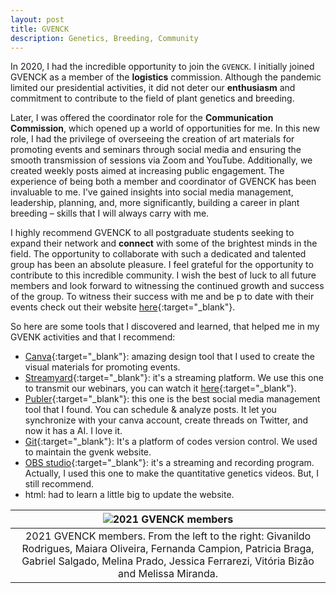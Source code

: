 ```yaml
---
layout: post
title: GVENCK
description: Genetics, Breeding, Community
---
```


In 2020, I had the incredible opportunity to join the `GVENCK`. I initially joined GVENCK as a member of the **logistics** commission. Although the pandemic limited our presidential activities, it did not deter our **enthusiasm** and commitment to contribute to the field of plant genetics and breeding.

Later, I was offered the coordinator role for the **Communication Commission**, which opened up a world of opportunities for me. In this new role, I had the privilege of overseeing the creation of art materials for promoting events and seminars through social media and ensuring the smooth transmission of sessions via Zoom and YouTube. Additionally, we created weekly posts aimed at increasing public engagement. The experience of being both a member and coordinator of GVENCK has been invaluable to me. I've gained insights into social media management, leadership, planning, and, more significantly, building a career in plant breeding – skills that I will always carry with me.

I highly recommend GVENCK to all postgraduate students seeking to expand their network and **connect** with some of the brightest minds in the field. The opportunity to collaborate with such a dedicated and talented group has been an absolute pleasure. I feel grateful for the opportunity to contribute to this incredible community. I wish the best of luck to all future members and look forward to witnessing the continued growth and success of the group. To witness their success with me and be p to date with their events check out their website [here](https://gvenck.github.io/){:target="_blank"}.

So here are some tools that I discovered and learned, that helped me in my GVENK activities and that I recommend:

- [Canva](https://www.canva.com/){:target="_blank"}: amazing design tool that I used to create the visual materials for promoting events.
- [Streamyard](https://streamyard.com){:target="_blank"}: it's a streaming platform. We use this one to transmit our webinars, you can watch it [here](https://youtube.com/playlist?list=PLQgoXUJx1_7leGU4TIrJD094fssUH5WcV){:target="_blank"}.
- [Publer](https://publer.io){:target="_blank"}: this one is the best social media management tool that I found. You can schedule & analyze posts. It let you synchronize with your canva account, create threads on Twitter, and now it has a AI. I love it. 
- [Git](https://github.com){:target="_blank"}: It's a platform of codes version control. We used to maintain the gvenk website.
- [OBS studio](https://obsproject.com/){:target="_blank"}: it's a streaming and recording program. Actually, I used this one to make the quantitative genetics videos. But, I still recommend.
- html: had to learn a little big to update the website.

| ![](/assets/images/gvenk.JPG "2021 GVENCK members") |
|:---:|
| 2021 GVENCK members. From the left to the right: Givanildo Rodrigues, Maiara Oliveira, Fernanda Campion, Patricia Braga, Gabriel Salgado, Melina Prado, Jessica Ferrarezi, Vitória Bizão and Melissa Miranda.|
